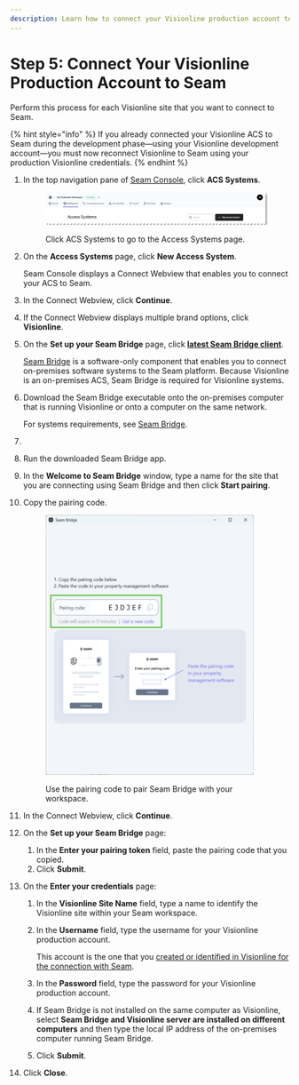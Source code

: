 ```yaml
---
description: Learn how to connect your Visionline production account to Seam.
---
```


# Step 5: Connect Your Visionline Production Account to Seam

Perform this process for each Visionline site that you want to connect to Seam.

{% hint style="info" %}
If you already connected your Visionline ACS to Seam during the development phase—using your Visionline development account—you must now reconnect Visionline to Seam using your production Visionline credentials.
{% endhint %}

1.  In the top navigation pane of [Seam Console](https://console.seam.co/), click **ACS Systems**.

    <figure><img src="../../../../../.gitbook/assets/access-systems-tab-production-workspace.png" alt="Click ACS Systems to go to the Access Systems page."><figcaption><p>Click ACS Systems to go to the Access Systems page.</p></figcaption></figure>
2.  On the **Access Systems** page, click **New Access System**.

    Seam Console displays a Connect Webview that enables you to connect your ACS to Seam.
3. In the Connect Webview, click **Continue**.
4. If the Connect Webview displays multiple brand options, click **Visionline**.
5.  On the **Set up your Seam Bridge** page, click [**latest Seam Bridge client**](https://www.seam.co/seam-bridge/releases/latest).

    [Seam Bridge](../../../../../capability-guides/seam-bridge.md) is a software-only component that enables you to connect on-premises software systems to the Seam platform. Because Visionline is an on-premises ACS, Seam Bridge is required for Visionline systems.
6.  Download the Seam Bridge executable onto the on-premises computer that is running Visionline or onto a computer on the same network.

    For systems requirements, see [Seam Bridge](../../../../../capability-guides/seam-bridge.md).
7.
8. Run the downloaded Seam Bridge app.
9. In the **Welcome to Seam Bridge** window, type a name for the site that you are connecting using Seam Bridge and then click **Start pairing**.
10. Copy the pairing code.

    <figure><img src="../../../../../.gitbook/assets/seam-bridge-pairing-code.png" alt="Use the pairing code to pair Seam Bridge with your workspace." width="375"><figcaption><p>Use the pairing code to pair Seam Bridge with your workspace.</p></figcaption></figure>
11. In the Connect Webview, click **Continue**.
12. On the **Set up your Seam Bridge** page:
    1. In the **Enter your pairing token** field, paste the pairing code that you copied.
    2. Click **Submit**.
13. On the **Enter your credentials** page:
    1. In the **Visionline Site Name** field, type a name to identify the Visionline site within your Seam workspace.
    2.  In the **Username** field, type the username for your Visionline production account.

        This account is the one that you [created or identified in Visionline for the connection with Seam](step-2-configure-a-visionline-user-account.md).
    3. In the **Password** field, type the password for your Visionline production account.
    4. If Seam Bridge is not installed on the same computer as Visionline, select **Seam Bridge and Visionline server are installed on different computers** and then type the local IP address of the on-premises computer running Seam Bridge.
    5. Click **Submit**.
14. Click **Close**.
